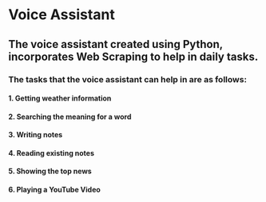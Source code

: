 # Voice Assistant

## The voice assistant created using Python, incorporates Web Scraping to help in daily tasks.

### The tasks that the voice assistant can help in are as follows:
  #### 1. Getting weather information 
  #### 2. Searching the meaning for a word
  #### 3. Writing notes
  #### 4. Reading existing notes
  #### 5. Showing the top news
  #### 6. Playing a YouTube Video

